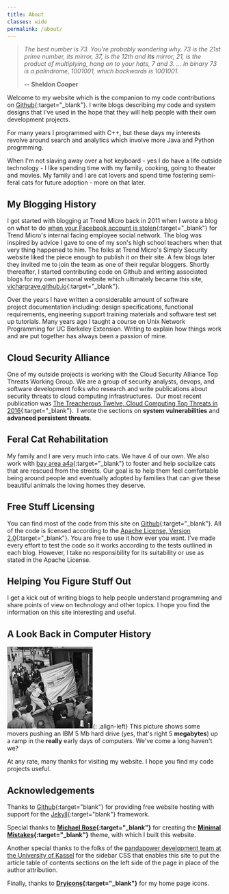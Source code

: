 ```yaml
---
title: About
classes: wide
permalink: /about/
---
```


>*The best number is 73. You're probably wondering why.  73 is the 21st prime number, its mirror, 37, is the 12th and __its__ mirror, 21, is the product of multiplying, hang on to your hats, 7 and 3. ... In binary 73 is a palindrome, 1001001, which backwards is 1001001.*
>
> __-- Sheldon Cooper__


Welcome to my website which is the companion to my code contributions on [Github](https://github.com/vichargrave){:target="_blank"}. I write blogs describing my code and system designs that I've used in the hope that they will help people with their own development projects.

For many years I programmed with C++, but these days my interests revolve around search and analytics which involve more Java and Python progrmming.

When I'm not slaving away over a hot keyboard - yes I do have a life outside technology - I like spending time with my family, cooking, going to theater and movies. My family and I are cat lovers and spend time fostering semi-feral cats for future adoption - more on that later.

## My Blogging History

I got started with blogging at Trend Micro back in 2011 when I wrote a blog on what to do [when your Facebook account is stolen](https://blog.trendmicro.com/what-to-do-when-your-facebook-account-is-stolen/){:target="_blank"} for Trend Micro's internal facing employee social network. The blog was inspired by advice I gave to one of my son's high school teachers when that very thing happened to him. The folks at Trend Micro's Simply Security website liked the piece enough to publish it on their site. A few blogs later they invited me to join the team as one of their regular bloggers. Shortly thereafter, I started contributing code on Github and writing associated blogs for my own personal website which ultimately became this site, [vichargrave.github.io](https://vichargrave.github.io){:target="_blank"}.

Over the years I have written a considerable amount of software project documentation including: design specifications, functional requirements, engineering support training materials and software test set up tutorials. Many years ago I taught a course on Unix Network Programming for UC Berkeley Extension. Writing to explain how things work and are put together has always been a passion of mine.

## Cloud Security Alliance

One of my outside projects is working with the Cloud Security Alliance Top Threats Working Group. We are a group of security analysts, devops, and software development folks who research and write publications about security threats to cloud computing infrastructures.  Our most recent publication was [The Treacherous Twelve, Cloud Computing Top Threats in 2016](https://downloads.cloudsecurityalliance.org/assets/research/top-threats/Treacherous-12_Cloud-Computing_Top-Threats.pdf){:target="_blank"}.  I wrote the sections on **system vulnerabilities** and **advanced persistent threats**.

## Feral Cat Rehabilitation

My family and I are very much into cats. We have 4 of our own. We also work with [bay area a4a](http://www.bayareaa4a.org"){:target="_blank"} to foster and help socialize cats that are rescued from the streets. Our goal is to help them feel comfortable being around people and eventually adopted by families that can give these beautiful animals the loving homes they deserve.

## Free Stuff Licensing

You can find most of the code from this site on [Github](https://github.com/vichargrave?tab=repositories){:target="_blank"}. All of the code is licensed according to the [Apache License, Version 2.0]("http://www.apache.org/licenses/LICENSE-2.0.html){:target="_blank"}. You are free to use it how ever you want. I've made every effort to test the code so it works according to the tests outlined in each blog. However, I take no responsibility for its suitability or use as stated in the Apache License.

## Helping You Figure Stuff Out

I get a kick out of writing blogs to help people understand programming and share points of view on technology and other topics. I hope you find the information on this site interesting and useful.

## A Look Back in Computer History

![](/assets/images/5mb_hard_drive_1956.png){: .align-left} This picture shows some movers pushing an IBM 5 Mb hard drive (yes, that's right 5 **megabytes**) up a ramp in the **really** early days of computers. We've come a long haven't we?

At any rate, many thanks for visiting my website. I hope you find my code projects useful.

## Acknowledgements

Thanks to [Github](https://github.com){:target="blank"} for providing free website hosting with support for the [Jekyll](https://jekyllrb.com/){:target="blank"} framework.  

Special thanks to **[Michael Rose](https://github.com/TaylanTatli){:target="_blank"}** for creating the **[Minimal Mistakes](https://github.com/mmistakes/minimal-mistakes/){:target="_blank"}** theme, with which I built this website.

Another special thanks to the folks of the [pandapower development team at the University of Kassel](https://github.com/e2nIEE) for the sidebar CSS that enables this site to put the article table of contents sections on the left side of the page in place of the author attribution.

Finally, thanks to **[Dryicons](https://dryicons.com/icon-packs/handy-icons-set){:target="_blank"}** for my home page icons. 

